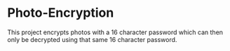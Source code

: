 # Photo-Encryption
This project encrypts photos with a 16 character password which can then only be decrypted using that same 16 character password.
